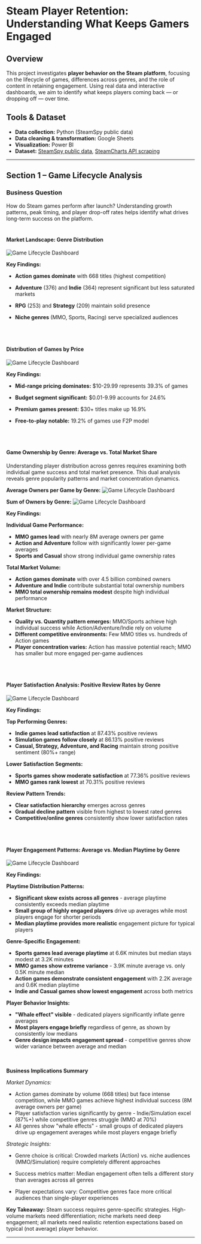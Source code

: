 # Steam Player Retention: Understanding What Keeps Gamers Engaged

## Overview
This project investigates **player behavior on the Steam platform**, focusing on the lifecycle of games, differences across genres, and the role of content in retaining engagement. Using real data and interactive dashboards, we aim to identify what keeps players coming back — or dropping off — over time.

## Tools & Dataset
- **Data collection:** Python (SteamSpy public data)
- **Data cleaning & transformation:** Google Sheets
- **Visualization:** Power BI
- **Dataset:** [SteamSpy public data](https://steamspy.com/api.php), [SteamCharts API scraping](https://steamcharts.com/)

---

## Section 1 – Game Lifecycle Analysis

### Business Question
How do Steam games perform after launch? Understanding growth patterns, peak timing, and player drop-off rates helps identify what drives long-term success on the platform.

#
#### Market Landscape: Genre Distribution

![Game Lifecycle Dashboard](plots/distribution_by_genre.jpg)

**Key Findings:**

- **Action games dominate** with 668 titles (highest competition)

- **Adventure** (376) and **Indie** (364) represent significant but less saturated markets

- **RPG** (253) and **Strategy** (209) maintain solid presence

- **Niche genres** (MMO, Sports, Racing) serve specialized audiences

 <br/><br/>
#### Distribution of Games by Price

![Game Lifecycle Dashboard](plots/distribution_by_price.jpg)

**Key Findings:**

- **Mid-range pricing dominates:** $10-29.99 represents 39.3% of games

- **Budget segment significant:** $0.01-9.99 accounts for 24.6%

- **Premium games present:** $30+ titles make up 16.9%

- **Free-to-play notable:** 19.2% of games use F2P model
  
 <br/><br/>
#### Game Ownership by Genre: Average vs. Total Market Share

Understanding player distribution across genres requires examining both individual game success and total market presence. This dual analysis reveals genre popularity patterns and market concentration dynamics.

**Average Owners per Game by Genre:**
![Game Lifecycle Dashboard](plots/average_owners_by_genre.jpg)

**Sum of Owners by Genre:**
![Game Lifecycle Dashboard](plots/sum_of_owners_by_genre.jpg)

**Key Findings:**

**Individual Game Performance:**
- **MMO games lead** with nearly 8M average owners per game
- **Action and Adventure** follow with significantly lower per-game averages
- **Sports and Casual** show strong individual game ownership rates

**Total Market Volume:**
- **Action games dominate** with over 4.5 billion combined owners
- **Adventure and Indie** contribute substantial total ownership numbers
- **MMO total ownership remains modest** despite high individual performance

**Market Structure:**
- **Quality vs. Quantity pattern emerges:** MMO/Sports achieve high individual success while Action/Adventure/Indie rely on volume
- **Different competitive environments:** Few MMO titles vs. hundreds of Action games
- **Player concentration varies:** Action has massive potential reach; MMO has smaller but more engaged per-game audiences

 <br/><br/>
#### Player Satisfaction Analysis: Positive Review Rates by Genre

![Game Lifecycle Dashboard](plots/average_per_of_reviews.jpg)

**Key Findings:**

**Top Performing Genres:**
- **Indie games lead satisfaction** at 87.43% positive reviews
- **Simulation games follow closely** at 86.13% positive reviews
- **Casual, Strategy, Adventure, and Racing** maintain strong positive sentiment (80%+ range)

**Lower Satisfaction Segments:**
- **Sports games show moderate satisfaction** at 77.36% positive reviews
- **MMO games rank lowest** at 70.31% positive reviews

**Review Pattern Trends:**
- **Clear satisfaction hierarchy** emerges across genres
- **Gradual decline pattern** visible from highest to lowest rated genres
- **Competitive/online genres** consistently show lower satisfaction rates

 <br/><br/>
#### Player Engagement Patterns: Average vs. Median Playtime by Genre

![Game Lifecycle Dashboard](plots/average_median_playtime.jpg)

**Key Findings:**

**Playtime Distribution Patterns:**
- **Significant skew exists across all genres** - average playtime consistently exceeds median playtime
- **Small group of highly engaged players** drive up averages while most players engage for shorter periods
- **Median playtime provides more realistic** engagement picture for typical players

**Genre-Specific Engagement:**
- **Sports games lead average playtime** at 6.6K minutes but median stays modest at 3.2K minutes
- **MMO games show extreme variance** - 3.9K minute average vs. only 0.5K minute median
- **Action games demonstrate consistent engagement** with 2.2K average and 0.6K median playtime
- **Indie and Casual games show lowest engagement** across both metrics

**Player Behavior Insights:**
- **"Whale effect" visible** - dedicated players significantly inflate genre averages
- **Most players engage briefly** regardless of genre, as shown by consistently low medians
- **Genre design impacts engagement spread** - competitive genres show wider variance between average and median

 <br/><br/>
**Business Implications Summary**

*Market Dynamics:*
- Action games dominate by volume (668 titles) but face intense competition, while MMO games achieve highest individual success (8M average owners per game)
- Player satisfaction varies significantly by genre - Indie/Simulation excel (87%+) while competitive genres struggle (MMO at 70%)
- All genres show "whale effects" - small groups of dedicated players drive up engagement averages while most players engage briefly

*Strategic Insights:*
- Genre choice is critical: Crowded markets (Action) vs. niche audiences (MMO/Simulation) require completely different approaches

- Success metrics matter: Median engagement often tells a different story than averages across all genres

- Player expectations vary: Competitive genres face more critical audiences than single-player experiences

**Key Takeaway:** Steam success requires genre-specific strategies. High-volume markets need differentiation; niche markets need deep engagement; all markets need realistic retention expectations based on typical (not average) player behavior.

---

















